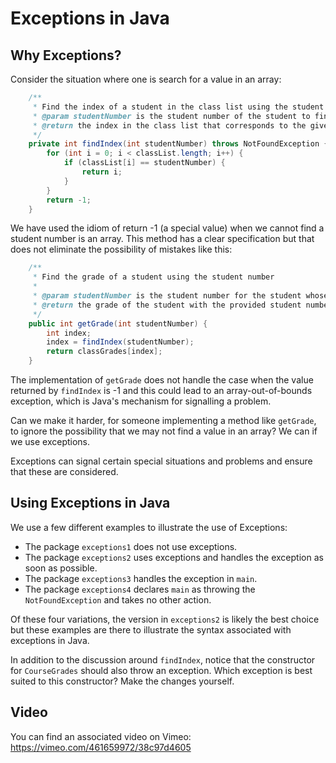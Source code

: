 # Exceptions in Java

## Why Exceptions?

Consider the situation where one is search for a value in an array:

```java
    /**
     * Find the index of a student in the class list using the student number.
     * @param studentNumber is the student number of the student to find.
     * @return the index in the class list that corresponds to the given student number or -1 if the student number is not found.
     */
    private int findIndex(int studentNumber) throws NotFoundException {
        for (int i = 0; i < classList.length; i++) {
            if (classList[i] == studentNumber) {
                return i;
            }
        }
        return -1;
    }
```

We have used the idiom of return -1 (a special value) when we cannot find a student number is an array. This method has a clear specification but that does not eliminate the possibility of mistakes like this:

```java
    /**
     * Find the grade of a student using the student number
     *
     * @param studentNumber is the student number for the student whose grade has been requested
     * @return the grade of the student with the provided student number
     */
    public int getGrade(int studentNumber) {
        int index;
        index = findIndex(studentNumber);
        return classGrades[index];
    }
```

The implementation of `getGrade` does not handle the case when the value returned by `findIndex` is -1 and this could lead to an array-out-of-bounds exception, which is Java's mechanism for signalling a problem.

Can we make it harder, for someone implementing a method like `getGrade`,  to ignore the possibility that we may not find a value in an array? We can if we use exceptions.

Exceptions can signal certain special situations and problems and ensure that these are considered.

## Using Exceptions in Java

We use a few different examples to illustrate the use of Exceptions:

*   The package `exceptions1` does not use exceptions.
*   The package `exceptions2` uses exceptions and handles the exception as soon as possible.
*   The package `exceptions3` handles the exception in `main`.
*   The package `exceptions4` declares `main` as throwing the `NotFoundException` and takes no other action.

Of these four variations, the version in `exceptions2` is likely the best choice but these examples are there to illustrate the syntax associated with exceptions in Java.

In addition to the discussion around `findIndex`, notice that the constructor for `CourseGrades` should also throw an exception. Which exception is best suited to this constructor? Make the changes yourself.

## Video

You can find an associated video on Vimeo: https://vimeo.com/461659972/38c97d4605
